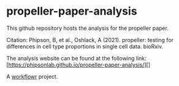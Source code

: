 # propeller-paper-analysis

This github repository hosts the analysis for the propeller paper.

Citation:
Phipson, B, et al., Oshlack, A (2021). propeller: testing for differences in 
cell type proportions in single cell data. bioRxiv. 

The analysis website can be found at the following link:
[https://phipsonlab.github.io/propeller-paper-analysis/][]

[https://phipsonlab.github.io/propeller-paper-analysis/]: https://phipsonlab.github.io/propeller-paper-analysis/



A [workflowr][] project.

[workflowr]: https://github.com/workflowr/workflowr
